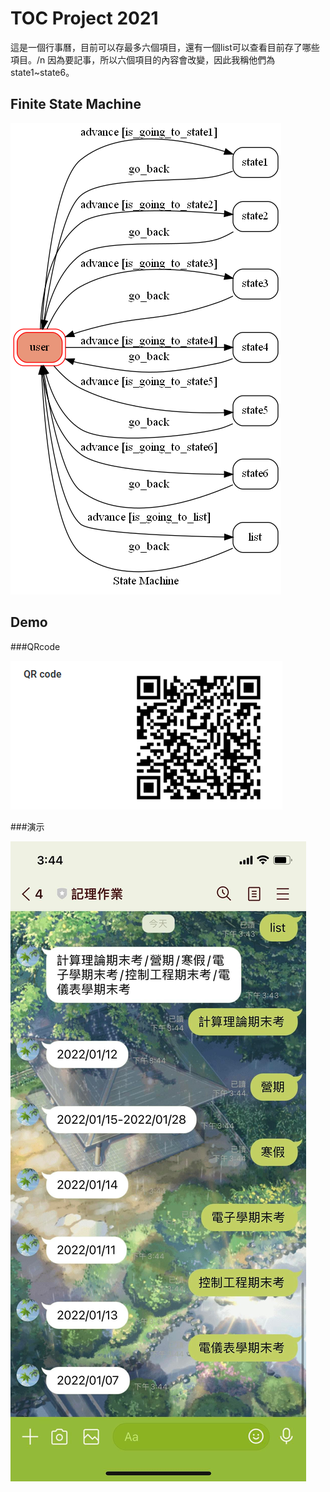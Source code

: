 # TOC Project 2021

這是一個行事曆，目前可以存最多六個項目，還有一個list可以查看目前存了哪些項目。/n
因為要記事，所以六個項目的內容會改變，因此我稱他們為state1~state6。

## Finite State Machine
![fsm](./img/show-fsm.png)

## Demo

###QRcode

![](./QRcode.png)

###演示

![](./demo.jpg)
